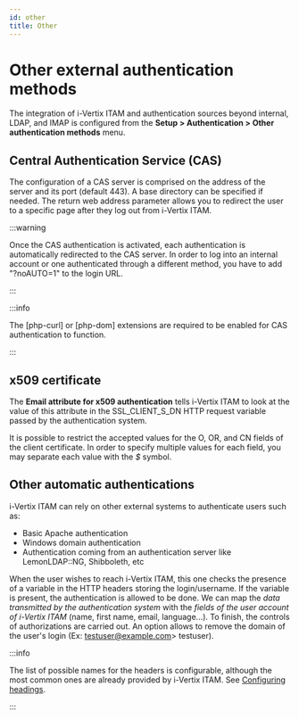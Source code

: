 ```yaml
---
id: other
title: Other
---
```


# Other external authentication methods

The integration of i-Vertix ITAM and authentication sources beyond internal,
LDAP, and IMAP is configured from the **Setup \> Authentication \> Other
authentication methods** menu.

## Central Authentication Service (CAS) 

The configuration of a CAS server is comprised on the address of the
server and its port (default 443). A base directory can be specified if
needed. The return web address parameter allows you to redirect the user
to a specific page after they log out from i-Vertix ITAM.

:::warning

Once the CAS authentication is activated, each authentication is
automatically redirected to the CAS server. In order to log into an
internal account or one authenticated through a different method, you
have to add "?noAUTO=1" to the login URL.

:::

:::info

The [php-curl] or [php-dom] extensions are
required to be enabled for CAS authentication to function.

:::

## x509 certificate 

The **Email attribute for x509 authentication** tells i-Vertix ITAM to look at
the value of this attribute in the SSL_CLIENT_S_DN HTTP request variable
passed by the authentication system.

It is possible to restrict the accepted values for the O, OR, and CN
fields of the client certificate. In order to specify multiple values
for each field, you may separate each value with the *\$* symbol.

## Other automatic authentications 

i-Vertix ITAM can rely on other external systems to authenticate users such as:

- Basic Apache authentication
- Windows domain authentication
- Authentication coming from an authentication server like
  LemonLDAP::NG, Shibboleth, etc

When the user wishes to reach i-Vertix ITAM, this one checks the presence of a
variable in the HTTP headers storing the login/username. If the variable
is present, the authentication is allowed to be done. We can map the
*data transmitted by the authentication system* with the *fields of the
user account of i-Vertix ITAM* (name, first name, email, language...). To
finish, the controls of authorizations are carried out. An option allows
to remove the domain of the user's login (Ex: testuser@example.com>
testuser).

:::info

The list of possible names for the headers is configurable, although
the most common ones are already provided by i-Vertix ITAM. See [Configuring headings](/modules/configuration/dropdowns/index).

:::
